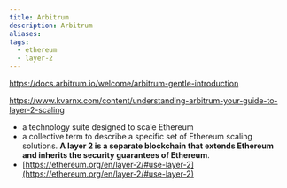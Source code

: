 ```yaml
---
title: Arbitrum
description: Arbitrum
aliases:
tags:
  - ethereum
  - layer-2
---
```


https://docs.arbitrum.io/welcome/arbitrum-gentle-introduction

https://www.kvarnx.com/content/understanding-arbitrum-your-guide-to-layer-2-scaling

- a technology suite designed to scale Ethereum
- a collective term to describe a specific set of Ethereum scaling solutions. **A layer 2 is a separate blockchain that extends Ethereum and inherits the security guarantees of Ethereum**.
- [https://ethereum.org/en/layer-2/#use-layer-2](https://ethereum.org/en/layer-2/#use-layer-2)
